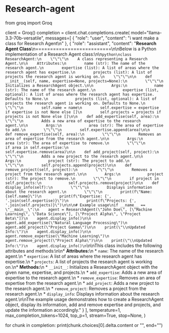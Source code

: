 # Research-agent
from groq import Groq

client = Groq()
completion = client.chat.completions.create(
    model="llama-3.3-70b-versatile",
    messages=[
        {
            "role": "user",
            "content": "i want make a class for Research Agent\n"
        },
        {
            "role": "assistant",
            "content": "**Research Agent Class**\n==========================\n\nBelow is a Python implementation of a Research Agent class:\n\n```python\nclass ResearchAgent:\n    \"\"\"\n    A class representing a Research Agent.\n\n    Attributes:\n        name (str): The name of the research agent.\n        expertise (list): A list of areas where the research agent has expertise.\n        projects (list): A list of projects the research agent is working on.\n    \"\"\"\n\n    def __init__(self, name, expertise=None, projects=None):\n        \"\"\"\n        Initializes a ResearchAgent object.\n\n        Args:\n            name (str): The name of the research agent.\n            expertise (list, optional): A list of areas where the research agent has expertise. Defaults to None.\n            projects (list, optional): A list of projects the research agent is working on. Defaults to None.\n        \"\"\"\n        self.name = name\n        self.expertise = expertise if expertise is not None else []\n        self.projects = projects if projects is not None else []\n\n    def add_expertise(self, area):\n        \"\"\"\n        Adds a new area of expertise to the research agent.\n\n        Args:\n            area (str): The area of expertise to add.\n        \"\"\"\n        self.expertise.append(area)\n\n    def remove_expertise(self, area):\n        \"\"\"\n        Removes an area of expertise from the research agent.\n\n        Args:\n            area (str): The area of expertise to remove.\n        \"\"\"\n        if area in self.expertise:\n            self.expertise.remove(area)\n\n    def add_project(self, project):\n        \"\"\"\n        Adds a new project to the research agent.\n\n        Args:\n            project (str): The project to add.\n        \"\"\"\n        self.projects.append(project)\n\n    def remove_project(self, project):\n        \"\"\"\n        Removes a project from the research agent.\n\n        Args:\n            project (str): The project to remove.\n        \"\"\"\n        if project in self.projects:\n            self.projects.remove(project)\n\n    def display_info(self):\n        \"\"\"\n        Displays information about the research agent.\n        \"\"\"\n        print(f\"Name: {self.name}\")\n        print(f\"Expertise: {', '.join(self.expertise)}\")\n        print(f\"Projects: {', '.join(self.projects)}\")\n\n\n# Example usage\nif __name__ == \"__main__\":\n    agent = ResearchAgent(\"John Doe\", [\"Machine Learning\", \"Data Science\"], [\"Project Alpha\", \"Project Beta\"])\n    agent.display_info()\n\n    agent.add_expertise(\"Natural Language Processing\")\n    agent.add_project(\"Project Gamma\")\n\n    print(\"\\nUpdated Info:\")\n    agent.display_info()\n\n    agent.remove_expertise(\"Machine Learning\")\n    agent.remove_project(\"Project Alpha\")\n\n    print(\"\\nUpdated Info:\")\n    agent.display_info()\n```\n\nThis class includes the following attributes and methods:\n\n*   **Attributes:**\n    *   `name`: The name of the research agent.\n    *   `expertise`: A list of areas where the research agent has expertise.\n    *   `projects`: A list of projects the research agent is working on.\n*   **Methods:**\n    *   `__init__`: Initializes a ResearchAgent object with the given name, expertise, and projects.\n    *   `add_expertise`: Adds a new area of expertise to the research agent.\n    *   `remove_expertise`: Removes an area of expertise from the research agent.\n    *   `add_project`: Adds a new project to the research agent.\n    *   `remove_project`: Removes a project from the research agent.\n    *   `display_info`: Displays information about the research agent.\n\nThe example usage demonstrates how to create a ResearchAgent object, display its information, add and remove expertise and projects, and update the information accordingly."
        }
    ],
    temperature=1,
    max_completion_tokens=1024,
    top_p=1,
    stream=True,
    stop=None,
)

for chunk in completion:
    print(chunk.choices[0].delta.content or "", end="")
